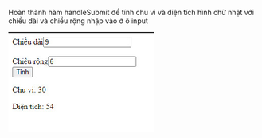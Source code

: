 Hoàn thành hàm handleSubmit để tính chu vi và diện tích hình chữ nhật với chiều dài và chiều rộng nhập vào ở ô input

![](hcn.jpg)